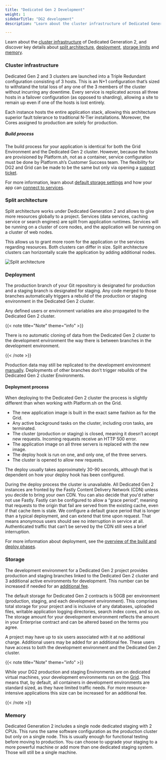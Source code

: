 ```yaml
---
title: "Dedicated Gen 2 Development"
weight: 1
sidebarTitle: "DG2 development"
description: "Learn about the cluster infrastructure of Dedicated Generation 2, and discover key details about split architecture, deployment, storage limits and memory."

---
```


Learn about the [cluster infrastructure](#cluster-infrastructure) of Dedicated Generation 2, and discover key details about [split architecture](#split-architecture), [deployment](#deployment), [storage limits](#storage) and [memory](#memory).

### Cluster infrastructure

Dedicated Gen 2 and 3 clusters are launched into a Triple Redundant configuration consisting of 3 hosts. This is an N+1 configuration that’s sized to withstand the total loss of any one of the 3 members of the cluster without incurring any downtime. Every service is replicated across all three hosts in a failover configuration (as opposed to sharding), allowing a site to remain up even if one of the hosts is lost entirely.

Each instance hosts the entire application stack, allowing this architecture superior fault tolerance to traditional N-Tier installations. Moreover, the Cores assigned to production are solely for production. 

##### Build process

The build process for your application is identical for both the Grid Environment and the Dedicated Gen 2 cluster. However, because the hosts are provisioned by Platform.sh, not as a container, service configuration must be done by Platform.sh’s Customer Success team. The flexibility for DG2 and Grid can be made to be the same but only via opening a [support ticket](/learn/overview/get-support.md).

For more information, learn about [default storage settings](#storage) and how your app can [connect to services](dedicated-environments/dedicated-gen-3/overview.md#available-services).

### Split architecture

Split architecture works under Dedicated Generation 2 and allows to give more resources globally to a project. Services (data services, caching service or search engines) are split from application runtimes. Services will be running on a cluster of core nodes, and the application will be running on a cluster of web nodes.

This allows us to grant more room for the application or the services regarding resources. Both clusters can differ in size. Split architecture clusters can horizontally scale the application by adding additional nodes. 

![Split architecture](/images/dedicated/split-architecture.svg "0.50")

### Deployment

The production branch of your Git repository is designated for production and a staging branch is designated for staging. Any code merged to those branches automatically triggers a rebuild of the production or staging environment in the Dedicated Gen 2 cluster. 

Any defined users or environment variables are also propagated to the Dedicated Gen 2 cluster.

{{< note title="Note" theme="info" >}}

There is no automatic cloning of data from the Dedicated Gen 2 cluster to the development environment the way there is between branches in the development environment. 

{{< /note >}} 

Production data may still be replicated to the development environment [manually](https://docs.platform.sh/administration/cli/reference.html#environmentsynchronize). Deployments of other branches don’t trigger rebuilds of the Dedicated Gen 2 cluster Environments.

#### Deployment process 

When deploying to the Dedicated Gen 2 cluster the process is slightly different than when working with Platform.sh on the Grid.

-   The new application image is built in the exact same fashion as for the Grid.
-   Any active background tasks on the cluster, including cron tasks, are terminated.
-   The cluster (production or staging) is closed, meaning it doesn’t accept new requests. Incoming requests receive an HTTP 500 error.
-   The application image on all three servers is replaced with the new image.
-   The deploy hook is run on one, and only one, of the three servers.
-   The cluster is opened to allow new requests.

The deploy usually takes approximately 30-90 seconds, although that is dependent on how your deploy hook has been configured.

During the deploy process the cluster is unavailable. All Dedicated Gen 2 instances are fronted by the Fastly Content Delivery Network (CDN) unless you decide to bring your own CDN. You can also decide that you'd rather not use Fastly. Fastly can be configured to allow a “grace period”, meaning that requests to the origin that fail are served from the existing cache, even if that cache item is stale. We configure a default grace period that is longer than a typical deployment, and can extend that time upon request. That means anonymous users should see no interruption in service at all. Authenticated traffic that can’t be served by the CDN still sees a brief interruption.

For more information about deployment, see the [overview of the build and deploy phases](/learn/overview/build-deploy.md).

### Storage

The development environment for a Dedicated Gen 2 project provides production and staging branches linked to the Dedicated Gen 2 cluster and 3 additional active environments for development. This number can be increased if needed for an [additional fee](https://platform.sh/pricing/). 

The default storage for Dedicated Gen 2 contracts is 50GB per environment (production, staging, and each development environment). This comprises total storage for your project and is inclusive of any databases, uploaded files, writable application logging directories, search index cores, and so on. The storage amount for your development environment reflects the amount in your Enterprise contract and can be altered based on the terms you agree.

A project may have up to six users associated with it at no additional charge. Additional users may be added for an additional fee. These users have access to both the development environment and the Dedicated Gen 2 cluster.

{{< note title="Note" theme="info" >}}

While your DG2 production and staging Environments are on dedicated virtual machines, your development environments run on the [Grid](/glossary.md#grid). This means that, by default, all containers in development environments are standard sized, as they have limited traffic needs. For more resource-intensive applications this size can be increased for an additional fee.

{{< /note >}}

### Memory

Dedicated Generation 2 includes a single node dedicated staging with 2 CPUs. This runs the same software configuration as the production cluster but only on a single node. This is usually enough for functional testing before moving to production. You can choose to upgrade your staging to a more powerful machine or add more than one dedicated staging system. Those will still be a single machine.